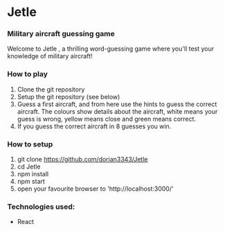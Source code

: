 # Jetle 

### Military aircraft guessing game

Welcome to Jetle , a thrilling word-guessing game where you'll test your knowledge of military aircraft! 

### How to play

1. Clone the git repository
2. Setup the git repository (see below)
3. Guess a first aircraft, and from here use the hints to guess the correct aircraft. The colours show details about the aircraft, white means your guess is wrong, yellow means close and green means correct.
4. If you guess the correct aircraft in 8 guesses you win.

### How to setup

1. git clone https://github.com/dorian3343/Jetle
2. cd Jetle
3. npm install
4. npm start
5. open your favourite browser to 'http://localhost:3000/'

### Technologies used:
- React

